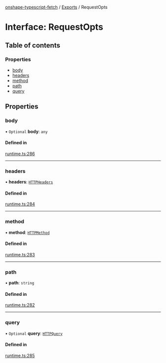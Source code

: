 [onshape-typescript-fetch](../README.md) / [Exports](../modules.md) / RequestOpts

# Interface: RequestOpts

## Table of contents

### Properties

- [body](RequestOpts.md#body)
- [headers](RequestOpts.md#headers)
- [method](RequestOpts.md#method)
- [path](RequestOpts.md#path)
- [query](RequestOpts.md#query)

## Properties

### body

• `Optional` **body**: `any`

#### Defined in

[runtime.ts:286](https://github.com/toebes/onshape-typescript-fetch/blob/3e11ae1/runtime.ts#L286)

___

### headers

• **headers**: [`HTTPHeaders`](../modules.md#httpheaders)

#### Defined in

[runtime.ts:284](https://github.com/toebes/onshape-typescript-fetch/blob/3e11ae1/runtime.ts#L284)

___

### method

• **method**: [`HTTPMethod`](../modules.md#httpmethod)

#### Defined in

[runtime.ts:283](https://github.com/toebes/onshape-typescript-fetch/blob/3e11ae1/runtime.ts#L283)

___

### path

• **path**: `string`

#### Defined in

[runtime.ts:282](https://github.com/toebes/onshape-typescript-fetch/blob/3e11ae1/runtime.ts#L282)

___

### query

• `Optional` **query**: [`HTTPQuery`](../modules.md#httpquery)

#### Defined in

[runtime.ts:285](https://github.com/toebes/onshape-typescript-fetch/blob/3e11ae1/runtime.ts#L285)
